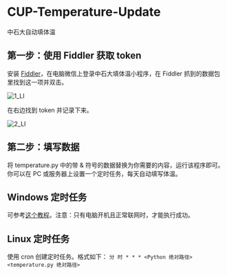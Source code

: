 # CUP-Temperature-Update
中石大自动填体温

第一步：使用 Fiddler 获取 token
-------------------------------

安装 [Fiddler](https://www.telerik.com/download/fiddler)，在电脑微信上登录中石大填体温小程序，在 Fiddler 抓到的数据包里找到这一项并双击。

![1_LI](https://user-images.githubusercontent.com/35026476/144780248-b13af073-881d-47cb-b418-aaf4b57d4d38.jpg)

在右边找到 token 并记录下来。

![2_LI](https://user-images.githubusercontent.com/35026476/144780418-b36966c1-b9f1-455b-8857-8e87b13ce80e.jpg)

第二步：填写数据
----------------

将 temperature.py 中的带 & 符号的数据替换为你需要的内容，运行该程序即可。
你可以在 PC 或服务器上设置一个定时任务，每天自动填写体温。

Windows 定时任务
-------------------
可参考[这个教程](https://www.jianshu.com/p/43676346b0be)。注意：只有电脑开机且正常联网时，才能执行成功。

Linux 定时任务
---------------
使用 cron 创建定时任务。格式如下：
`分 时 * * * <Python 绝对路径> <temperature.py 绝对路径>`

